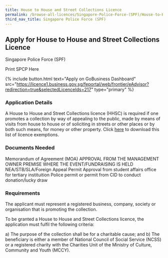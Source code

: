 ```yaml
---
title: House to House and Street Collections Licence
permalink: /browse-all-licences/Singapore-Police-Force-(SPF)/House-to-House-and-Street-Collections-Licence
third_nav_title: Singapore Police Force (SPF)
---
```


## Apply for House to House and Street Collections Licence

Singapore Police Force (SPF)

Print SPCP Here


{% include button.html text="Apply on GoBusiness Dashboard" src="https://licence1.business.gov.sg/feportal/web/frontier/eAdvisor?redirection=true&selectedLicenceIds=217" type="primary" %}

### Application Details

<p>A House to House and Street Collections licence (HHSC) is required if one promotes a collection by way of appealing to the public, made by means of visits from house to house or of soliciting in streets or other places or by both such means, for money or other property. Click <a href="https://www.police.gov.sg/-/media/Spf/files/E-services/HHSC-Main/HHSC-Exemption.pdf" rel="noopener noreferrer" target="_blank">here</a> to download this list of licence exemptions.</p>

### Documents Needed

Memorandum of Agreement (MOA)
APPROVAL FROM THE MANAGEMENT OWNER PREMISE WHERE THE EVENT/FUNDRAISING IS HELD
NEA/STB/SLA/Foreign Appeal Permit Approval from student affairs office for tertiary instituition
Police permit or permit from CID to conduct donation/lucky draw

### Requirements

The applicant must represent a registered business, company, society or organisation that is promoting the collection.

To be granted a House to House and Street Collections licence, the application must fulfil the following criteria:

a) The purpose of the collection shall be for a charitable cause; and
b) The beneficiary is either a member of National Council of Social Service (NCSS) or a registered charity with the Charities Unit of the Ministry of Culture, Community and Youth (MCCY).

